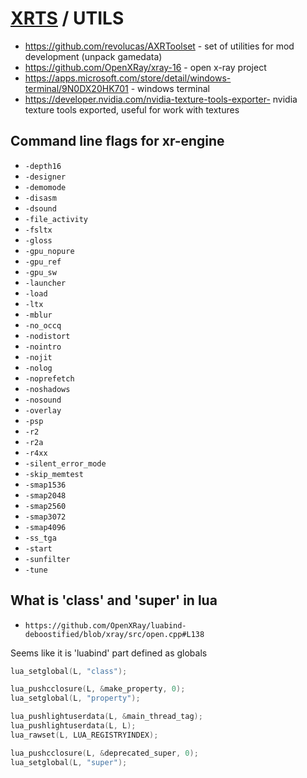 # [XRTS](.) / UTILS

- https://github.com/revolucas/AXRToolset - set of utilities for mod development (unpack gamedata)
- https://github.com/OpenXRay/xray-16 - open x-ray project
- https://apps.microsoft.com/store/detail/windows-terminal/9N0DX20HK701 - windows terminal
- https://developer.nvidia.com/nvidia-texture-tools-exporter- nvidia texture tools exported, useful for work with textures

## Command line flags for xr-engine

- `-depth16`
- `-designer`
- `-demomode`
- `-disasm`
- `-dsound`
- `-file_activity`
- `-fsltx`
- `-gloss`
- `-gpu_nopure`
- `-gpu_ref`
- `-gpu_sw`
- `-launcher`
- `-load`
- `-ltx`
- `-mblur`
- `-no_occq`
- `-nodistort`
- `-nointro`
- `-nojit`
- `-nolog`
- `-noprefetch`
- `-noshadows`
- `-nosound`
- `-overlay`
- `-psp`
- `-r2`
- `-r2a`
- `-r4xx`
- `-silent_error_mode`
- `-skip_memtest`
- `-smap1536`
- `-smap2048`
- `-smap2560`
- `-smap3072`
- `-smap4096`
- `-ss_tga`
- `-start`
- `-sunfilter`
- `-tune`

## What is 'class' and 'super' in lua

- `https://github.com/OpenXRay/luabind-deboostified/blob/xray/src/open.cpp#L138`

Seems like it is 'luabind' part defined as globals

```c++
lua_setglobal(L, "class");

lua_pushcclosure(L, &make_property, 0);
lua_setglobal(L, "property");

lua_pushlightuserdata(L, &main_thread_tag);
lua_pushlightuserdata(L, L);
lua_rawset(L, LUA_REGISTRYINDEX);

lua_pushcclosure(L, &deprecated_super, 0);
lua_setglobal(L, "super");
```
